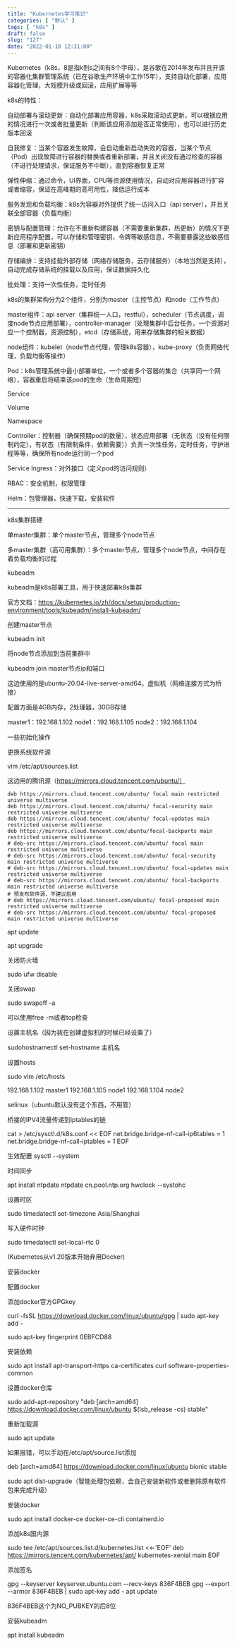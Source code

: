 ```yaml
---
title: "Kubernetes学习笔记"
categories: [ "默认" ]
tags: [ "k8s" ]
draft: false
slug: "127"
date: "2022-01-10 12:31:00"
---
```


Kubernetes（k8s，8是指k到s之间有8个字母），是谷歌在2014年发布并且开源的容器化集群管理系统（已在谷歌生产环境中工作15年），支持自动化部署，应用容器化管理，大规模升级或回滚，应用扩展等等


k8s的特性：

自动部署与滚动更新：自动化部署应用容器，k8s采取滚动式更新，可以根据应用的情况进行一次或者批量更新（判断该应用添加是否正常使用），也可以进行历史版本回滚

自我修复：当某个容器发生故障，会自动重新启动失败的容器，当某个节点（Pod）出现故障进行容器的替换或者重新部署，并且关闭没有通过检查的容器（不进行处理请求，保证服务不中断），直到容器恢复正常

弹性伸缩：通过命令，UI界面，CPU等资源使用情况，自动对应用容器进行扩容或者缩容，保证在高峰期的高可用性，降低运行成本

服务发现和负载均衡：k8s为容器对外提供了统一访问入口（api server），并且关联全部容器（负载均衡）

密钥与配置管理：允许在不重新构建容器（不需要重新集群，热更新）的情况下更新应用程序配置，可以存储和管理密钥，令牌等敏感信息，不需要暴露这些敏感信息（部署和更新密钥）

存储编排：支持挂载外部存储（网络存储服务，云存储服务）（本地当然是支持），自动完成存储系统的挂载以及应用，保证数据持久化

批处理：支持一次性任务，定时任务


k8s的集群架构分为2个组件，分别为master（主控节点）和node（工作节点）

master组件：api server（集群统一人口，restful），scheduler（节点调度，调度node节点应用部署），controller-manager（处理集群中后台任务，一个资源对应一个控制器，资源控制），etcd（存储系统，用来存储集群的相关数据）

node组件：kubelet（node节点代理，管理k8s容器），kube-proxy（负责网络代理，负载均衡等操作）


Pod：k8s管理系统中最小部署单位，一个或者多个容器的集合（共享同一个网络），容器重启将结束该pod的生命（生命周期短）

Service

Volume

Namespace


Controller：控制器（确保预期pod的数量），状态应用部署（无状态（没有任何限制约定），有状态（有限制条件，依赖需要））负责一次性任务，定时任务，守护进程等等，确保所有node运行同一个pod

Service Ingress：对外接口（定义pod的访问规则）

RBAC：安全机制，权限管理

Helm：包管理器，快速下载，安装软件


---


k8s集群搭建

单master集群：单个master节点，管理多个node节点

多master集群（高可用集群）：多个master节点，管理多个node节点，中间存在着负载均衡的过程

kubeadm

kubeadm是k8s部署工具，用于快速部署k8s集群

官方文档：https://kubernetes.io/zh/docs/setup/production-environment/tools/kubeadm/install-kubeadm/

创建master节点

kubeadm init

将node节点添加到当前集群中

kubeadm join master节点ip和端口


这边使用的是ubuntu-20.04-live-server-amd64，虚拟机（网络连接方式为桥接）

配置方面是4GB内存，2处理器，30GB存储

master1：192.168.1.102
node1：192.168.1.105
node2：192.168.1.104


一些初始化操作

更换系统软件源

vim /etc/apt/sources.list

这边用的腾讯源（https://mirrors.cloud.tencent.com/ubuntu/）

    deb https://mirrors.cloud.tencent.com/ubuntu/ focal main restricted universe multiverse
    deb https://mirrors.cloud.tencent.com/ubuntu/ focal-security main restricted universe multiverse
    deb https://mirrors.cloud.tencent.com/ubuntu/ focal-updates main restricted universe multiverse
    deb https://mirrors.cloud.tencent.com/ubuntu/focal-backports main restricted universe multiverse
    # deb-src https://mirrors.cloud.tencent.com/ubuntu/ focal main restricted universe multiverse
    # deb-src https://mirrors.cloud.tencent.com/ubuntu/ focal-security main restricted universe multiverse
    # deb-src https://mirrors.cloud.tencent.com/ubuntu/ focal-updates main restricted universe multiverse
    # deb-src https://mirrors.cloud.tencent.com/ubuntu/ focal-backports main restricted universe multiverse
    # 预发布软件源，不建议启用
    # deb https://mirrors.cloud.tencent.com/ubuntu/ focal-proposed main restricted universe multiverse
    # deb-src https://mirrors.cloud.tencent.com/ubuntu/ focal-proposed main restricted universe multiverse




apt update

apt upgrade


关闭防火墙

sudo ufw disable


关闭swap

sudo swapoff -a

可以使用free -m或者top检查

设置主机名（因为我在创建虚拟机的时候已经设置了）

sudohostnamectl set-hostname 主机名

设置hosts

sudo vim /etc/hosts

192.168.1.102 master1
192.168.1.105 node1
192.168.1.104 node2

selinux（ubuntu默认没有这个东西，不用管）


桥接的IPV4流量传递到iptables的链

cat > /etc/sysctl.d/k8s.conf << EOF
net.bridge.bridge-nf-call-ip6tables = 1
net.bridge.bridge-nf-call-iptables = 1
EOF


生效配置
sysctl --system


时间同步


apt install ntpdate
ntpdate cn.pool.ntp.org
hwclock --systohc


设置时区

sudo timedatectl set-timezone Asia/Shanghai

写入硬件时钟

sudo timedatectl set-local-rtc 0

(Kubernetes从v1.20版本开始弃用Docker)


安装docker

配置docker

添加docker官方GPGkey

curl -fsSL https://download.docker.com/linux/ubuntu/gpg | sudo apt-key add -

sudo apt-key fingerprint 0EBFCD88

安装依赖

sudo apt install apt-transport-https ca-certificates curl software-properties-common

设置docker仓库

sudo add-apt-repository "deb [arch=amd64] https://download.docker.com/linux/ubuntu $(lsb_release -cs) stable"

重新加载源

sudo apt update

如果报错，可以手动在/etc/apt/source.list添加

deb [arch=amd64] https://download.docker.com/linux/ubuntu bionic stable

sudo apt dist-upgrade（智能处理包依赖，会自己安装新软件或者删除原有软件包来完成升级）

安装docker

sudo apt install docker-ce docker-ce-cli containerd.io

添加k8s国内源

sudo tee /etc/apt/sources.list.d/kubernetes.list <<-'EOF'
deb https://mirrors.tencent.com/kubernetes/apt/ kubernetes-xenial main
EOF

添加签名

gpg --keyserver keyserver.ubuntu.com --recv-keys 836F4BEB
gpg --export --armor 836F4BEB | sudo apt-key add -
apt update

836F4BEB这个为NO_PUBKEY的后8位

安装kubeadm

apt install kubeadm








